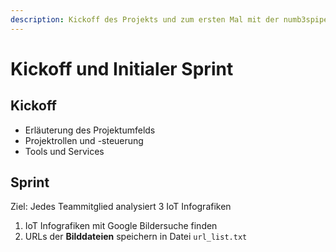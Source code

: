 ```yaml
---
description: Kickoff des Projekts und zum ersten Mal mit der numb3spipeline arbeiten.
---
```


# Kickoff und Initialer Sprint

## Kickoff

* Erläuterung des Projektumfelds
* Projektrollen und -steuerung
* Tools und Services

## Sprint

Ziel: Jedes Teammitglied analysiert 3 IoT Infografiken

1. IoT Infografiken mit Google Bildersuche finden
2. URLs der **Bilddateien** speichern in Datei `url_list.txt`

